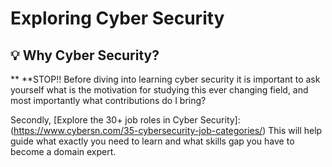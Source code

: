 # Exploring Cyber Security
##  :bulb: Why Cyber Security?
** **STOP!! Before diving into learning cyber security it is important to ask yourself what is the motivation for studying this ever changing field, and most importantly what contributions do I bring?

Secondly, [Explore the 30+ job roles in Cyber Security]: (https://www.cybersn.com/35-cybersecurity-job-categories/) This will help guide what exactly you need to learn and what skills gap you have to become a domain expert. 
